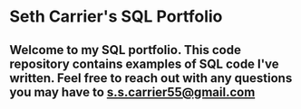 # Seth Carrier's SQL Portfolio
## Welcome to my SQL portfolio. This code repository contains examples of SQL code I've written. Feel free to reach out with any questions you may have to s.s.carrier55@gmail.com
